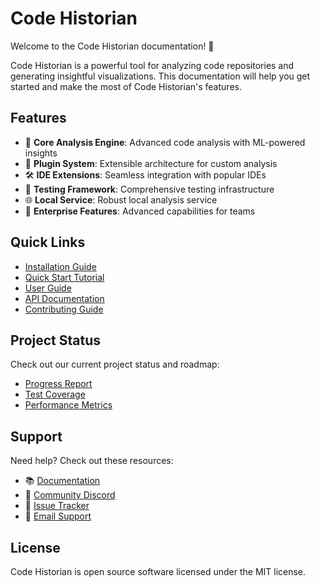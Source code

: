 # Code Historian

Welcome to the Code Historian documentation! 👋

Code Historian is a powerful tool for analyzing code repositories and generating insightful visualizations. This documentation will help you get started and make the most of Code Historian's features.

## Features

- 🎯 **Core Analysis Engine**: Advanced code analysis with ML-powered insights
- 🔌 **Plugin System**: Extensible architecture for custom analysis
- 🛠️ **IDE Extensions**: Seamless integration with popular IDEs
- 🧪 **Testing Framework**: Comprehensive testing infrastructure
- 🌐 **Local Service**: Robust local analysis service
- 💼 **Enterprise Features**: Advanced capabilities for teams

## Quick Links

- [Installation Guide](getting-started/installation.md)
- [Quick Start Tutorial](getting-started/quick-start.md)
- [User Guide](user-guide/basic-usage.md)
- [API Documentation](reference/api-docs.md)
- [Contributing Guide](development/contributing.md)

## Project Status

Check out our current project status and roadmap:

- [Progress Report](status/progress-report.md)
- [Test Coverage](status/test-coverage.md)
- [Performance Metrics](status/performance-metrics.md)

## Support

Need help? Check out these resources:

- 📚 [Documentation](https://github.com/abcdqfr/code-historian/docs)
- 💬 [Community Discord](https://discord.gg/code-historian)
- 🐛 [Issue Tracker](https://github.com/code-historian/issues)
- 📧 [Email Support](mailto:abcdqfr@users.noreply.github.com)

## License

Code Historian is open source software licensed under the MIT license. 